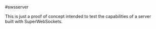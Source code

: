 #swsserver

This is just a proof of concept intended to test the capabilities of a server built with SuperWebSockets.